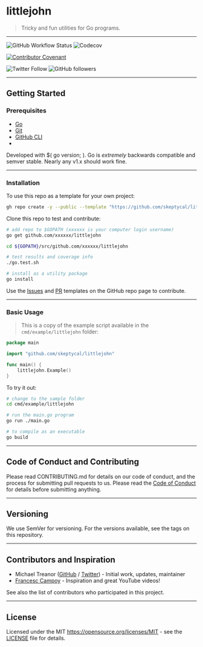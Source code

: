 # littlejohn

> Tricky and fun utilities for Go programs.

---

![GitHub Workflow Status](https://img.shields.io/github/workflow/status/skeptycal/littlejohn/Go) ![Codecov](https://img.shields.io/codecov/c/github/skeptycal/littlejohn)

[![Contributor Covenant](https://img.shields.io/badge/Contributor%20Covenant-v1.4%20adopted-ff69b4.svg)](code-of-conduct.md)

![Twitter Follow](https://img.shields.io/twitter/follow/skeptycal.svg?label=%40skeptycal&style=social) ![GitHub followers](https://img.shields.io/github/followers/skeptycal.svg?style=social)

---

## Getting Started

### Prerequisites

- [Go](https://golang.org/)
- [Git](https://git-scm.com/)
- [GitHub CLI](https://cli.github.com/)
-

Developed with $( go version; ). Go is _extremely_ backwards compatible and semver stable. Nearly any v1.x should work fine.

---

### Installation

To use this repo as a template for your own project:

```sh
gh repo create -y --public --template "https://github.com/skeptycal/littlejohn"
```

Clone this repo to test and contribute:

```bash
# add repo to $GOPATH (xxxxxx is your computer login username)
go get github.com/xxxxxx/littlejohn

cd ${GOPATH}/src/github.com/xxxxxx/littlejohn

# test results and coverage info
./go.test.sh

# install as a utility package
go install

```

Use the [Issues][issues] and [PR][pr] templates on the GitHub repo page to contribute.

---

### Basic Usage

> This is a copy of the example script available in the `cmd/example/littlejohn` folder:

```go
package main

import "github.com/skeptycal/littlejohn"

func main() {
    littlejohn.Example()
}

```

To try it out:

```sh
# change to the sample folder
cd cmd/example/littlejohn

# run the main.go program
go run ./main.go

# to compile as an executable
go build
```

---

## Code of Conduct and Contributing

Please read CONTRIBUTING.md for details on our code of conduct, and the process for submitting pull requests to us. Please read the [Code of Conduct](CODE_OF_CONDUCT.md) for details before submitting anything.

---

## Versioning

We use SemVer for versioning. For the versions available, see the tags on this repository.

---

## Contributors and Inspiration

- Michael Treanor ([GitHub][github] / [Twitter][twitter]) - Initial work, updates, maintainer
- [Francesc Campoy][campoy] - Inspiration and great YouTube videos!

See also the list of contributors who participated in this project.

---

## License

Licensed under the MIT <https://opensource.org/licenses/MIT> - see the [LICENSE](LICENSE) file for details.

[twitter]: (https://www.twitter.com/skeptycal)
[github]: (https://github.com/skeptycal)
[campoy]: (https://github.com/campoy)
[fatih]: (https://github.com/fatih/color)
[issues]: (https://github.com/skeptycal/littlejohn/issues)
[pr]: (https://github.com/skeptycal/littlejohn/pulls)
